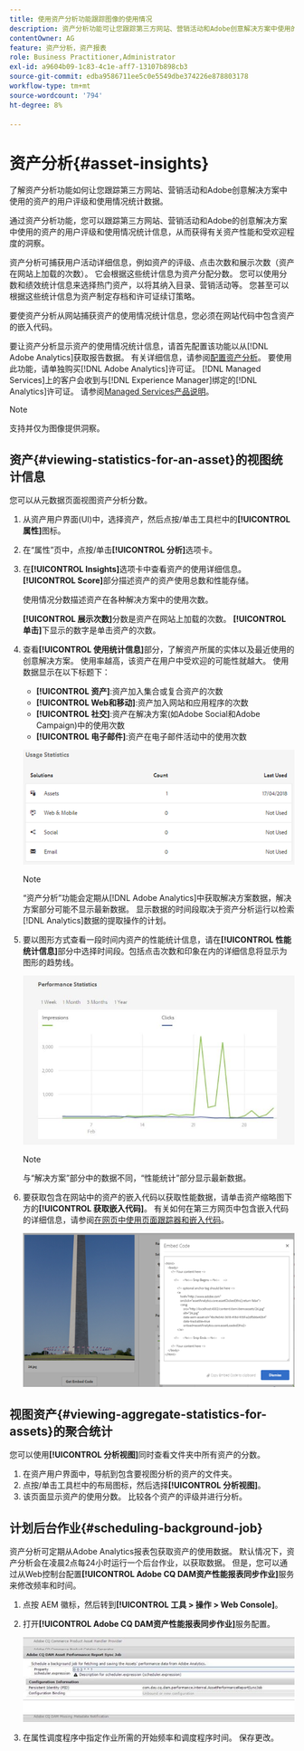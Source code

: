 ```yaml
---
title: 使用资产分析功能跟踪图像的使用情况
description: 资产分析功能可让您跟踪第三方网站、营销活动和Adobe创意解决方案中使用的图像的用户评级和使用统计数据。
contentOwner: AG
feature: 资产分析，资产报表
role: Business Practitioner,Administrator
exl-id: a9604b09-1c83-4c1e-aff7-13107b898cb3
source-git-commit: edba9586711ee5c0e5549dbe374226e878803178
workflow-type: tm+mt
source-wordcount: '794'
ht-degree: 8%

---
```


# 资产分析{#asset-insights}

了解资产分析功能如何让您跟踪第三方网站、营销活动和Adobe创意解决方案中使用的资产的用户评级和使用情况统计数据。

通过资产分析功能，您可以跟踪第三方网站、营销活动和Adobe的创意解决方案中使用的资产的用户评级和使用情况统计信息，从而获得有关资产性能和受欢迎程度的洞察。

资产分析可捕获用户活动详细信息，例如资产的评级、点击次数和展示次数（资产在网站上加载的次数）。 它会根据这些统计信息为资产分配分数。 您可以使用分数和绩效统计信息来选择热门资产，以将其纳入目录、营销活动等。 您甚至可以根据这些统计信息为资产制定存档和许可证续订策略。

要使资产分析从网站捕获资产的使用情况统计信息，您必须在网站代码中包含资产的嵌入代码。

要让资产分析显示资产的使用情况统计信息，请首先配置该功能以从[!DNL Adobe Analytics]获取报告数据。 有关详细信息，请参阅[配置资产分析](touch-ui-configuring-asset-insights.md)。 要使用此功能，请单独购买[!DNL Adobe Analytics]许可证。 [!DNL Managed Services]上的客户会收到与[!DNL Experience Manager]绑定的[!DNL Analytics]许可证。 请参阅[Managed Services产品说明](https://helpx.adobe.com/legal/product-descriptions/adobe-experience-manager-managed-services.html)。

>[!NOTE]
>
>支持并仅为图像提供洞察。

## 资产{#viewing-statistics-for-an-asset}的视图统计信息

您可以从元数据页面视图资产分析分数。

1. 从资产用户界面(UI)中，选择资产，然后点按/单击工具栏中的&#x200B;**[!UICONTROL 属性]**&#x200B;图标。
1. 在“属性”页中，点按/单击&#x200B;**[!UICONTROL 分析]**&#x200B;选项卡。
1. 在&#x200B;**[!UICONTROL Insights]**&#x200B;选项卡中查看资产的使用详细信息。 **[!UICONTROL Score]**&#x200B;部分描述资产的资产使用总数和性能存储。

   使用情况分数描述资产在各种解决方案中的使用次数。

   **[!UICONTROL 展示次数]**&#x200B;分数是资产在网站上加载的次数。 **[!UICONTROL 单击]**&#x200B;下显示的数字是单击资产的次数。

1. 查看&#x200B;**[!UICONTROL 使用统计信息]**&#x200B;部分，了解资产所属的实体以及最近使用的创意解决方案。 使用率越高，该资产在用户中受欢迎的可能性就越大。 使用数据显示在以下标题下：

   * **[!UICONTROL 资产]**:资产加入集合或复合资产的次数
   * **[!UICONTROL Web和移动]**:资产加入网站和应用程序的次数
   * **[!UICONTROL 社交]**:资产在解决方案(如Adobe Social和Adobe Campaign)中的使用次数
   * **[!UICONTROL 电子邮件]**:资产在电子邮件活动中的使用次数

   ![usage_statistics](assets/usage_statistics.png)

   >[!NOTE]
   >
   >“资产分析”功能会定期从[!DNL Adobe Analytics]中获取解决方案数据，解决方案部分可能不显示最新数据。 显示数据的时间段取决于资产分析运行以检索[!DNL Analytics]数据的提取操作的计划。

1. 要以图形方式查看一段时间内资产的性能统计信息，请在&#x200B;**[!UICONTROL 性能统计信息]**&#x200B;部分中选择时间段。包括点击次数和印象在内的详细信息将显示为图形的趋势线。

   ![chlimage_1-3](assets/chlimage_1-3.jpeg)

   >[!NOTE]
   >
   >与“解决方案”部分中的数据不同，“性能统计”部分显示最新数据。

1. 要获取包含在网站中的资产的嵌入代码以获取性能数据，请单击资产缩略图下方的&#x200B;**[!UICONTROL 获取嵌入代码]**。 有关如何在第三方网页中包含嵌入代码的详细信息，请参阅[在网页中使用页面跟踪器和嵌入代码](touch-ui-using-page-tracker.md)。

   ![chlimage_1-303](assets/chlimage_1-303.png)

## 视图资产{#viewing-aggregate-statistics-for-assets}的聚合统计

您可以使用&#x200B;**[!UICONTROL 分析视图]**&#x200B;同时查看文件夹中所有资产的分数。

1. 在资产用户界面中，导航到包含要视图分析的资产的文件夹。
1. 点按/单击工具栏中的布局图标，然后选择&#x200B;**[!UICONTROL 分析视图]**。
1. 该页面显示资产的使用分数。 比较各个资产的评级并进行分析。

## 计划后台作业{#scheduling-background-job}

资产分析可定期从Adobe Analytics报表包获取资产的使用数据。 默认情况下，资产分析会在凌晨2点每24小时运行一个后台作业，以获取数据。 但是，您可以通过从Web控制台配置&#x200B;**[!UICONTROL Adobe CQ DAM资产性能报表同步作业]**&#x200B;服务来修改频率和时间。

1. 点按 AEM 徽标，然后转到&#x200B;**[!UICONTROL 工具 > 操作 > Web Console]**。
1. 打开&#x200B;**[!UICONTROL Adobe CQ DAM资产性能报表同步作业]**&#x200B;服务配置。

   ![chlimage_1-304](assets/chlimage_1-304.png)

1. 在属性调度程序中指定作业所需的开始频率和调度程序时间。 保存更改。

